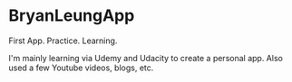 # BryanLeungApp

First App. Practice. Learning.

I'm mainly learning via Udemy and Udacity to create a personal app. Also used a few Youtube videos, blogs, etc.

